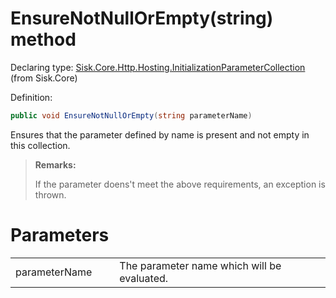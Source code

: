 <!--

Copyrights 2023 Sisk Framework - CypherPotato
Published under MIT license

!!! DO NOT EDIT THIS FILE !!!
This file was generated by a tool in the Sisk package. To edit the information in this documentation,
edit the XML documentation present in the Sisk source code.

-->


# EnsureNotNullOrEmpty(string) method

Declaring type: [Sisk.Core.Http.Hosting.InitializationParameterCollection](/spec/Sisk.Core.Http.Hosting.InitializationParameterCollection.md) (from Sisk.Core)


Definition:

```cs
public void EnsureNotNullOrEmpty(string parameterName)
```

Ensures that the parameter defined by name <paramref name="parameterName" /> is present and not empty in this collection.

> **Remarks:**
>
> If the parameter doens't meet the above requirements, an <see cref="T:System.ArgumentNullException" /> exception is thrown.

# Parameters

<table>
    <tbody>
<tr>
    <td width="33%">parameterName</td>
    <td>The parameter name which will be evaluated.</td>
</tr>
    </tbody>
</table>
